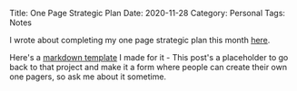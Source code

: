 Title: One Page Strategic Plan
Date: 2020-11-28
Category: Personal
Tags: Notes

I  wrote about completing my one page strategic plan this month [here](https://www.ajared.ng/one-page-strategic-plan/).

Here's a [markdown template](https://github.com/Ajared/opsp) I made for it - This post's a placeholder to go back to that project and make it a form where people can create their own one pagers, so ask me about it sometime.